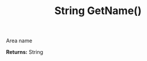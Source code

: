 ﻿---
uid: crmscript_ref_NSArea_GetName
title: String GetName()
intellisense: NSArea.GetName
keywords: NSArea, GetName
so.topic: reference
---

Area name

**Returns:** String


